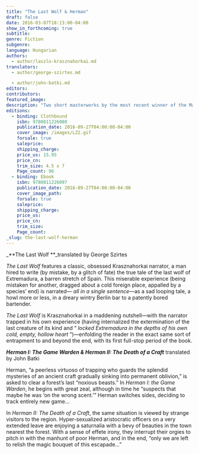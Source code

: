 ```yaml
---
title: "The Last Wolf & Herman"
draft: false
date: 2016-03-07T18:13:00-04:00
show_in_forthcoming: true
subtitle:
genre: Fiction
subgenre:
language: Hungarian
authors:
  - author/laszlo-krasznahorkai.md
translators:
  - author/george-szirtes.md

  - author/john-batki.md
editors:
contributors:
featured_image:
description: "Two short masterworks by the most recent winner of the Man Booker International Prize: here, in miniature, is every reason why he won "
editions:
  - binding: Clothbound
    isbn: 9780811226080
    publication_date: 2016-09-27T04:00:00-04:00
    cover_image: /images/LZ2.gif
    forsale: true
    saleprice:
    shipping_charge:
    price_us: 15.95
    price_cn:
    trim_size: 4.5 x 7
    Page_count: 96
  - binding: Ebook
    isbn: 9780811226097
    publication_date: 2016-09-27T04:00:00-04:00
    cover_image_path:
    forsale: true
    saleprice:
    shipping_charge:
    price_us:
    price_cn:
    trim_size:
    Page_count:
_slug: the-last-wolf-herman
---
```


_**The Last Wolf
**_translated by George Szirtes

_The Last Wolf_ features a classic, obsessed Krasznahorkai narrator, a man hired to write (by mistake, by a glitch of fate) the true tale of the last wolf of Extremadura, a barren stretch of Spain. This miserable experience (being mistaken for another, dragged about a cold foreign place, appalled by a species’ end) is narrated— _all in a single sentence_—as a sad looping tale, a howl more or less, in a dreary wintry Berlin bar to a patently bored bartender.

_The Last Wolf_ is Krasznahorkai in a maddening nutshell—with the narrator trapped in his own experience (having internalized the extermination of the last creature of its kind and “ _locked Extremadura in the depths of his own cold, empty, hollow heart_ ”)—enfolding the reader in the exact same sort of entrapment to and beyond the end, with its first full-stop period of the book.

_**Herman I: The Game Warden & Herman II: The Death of a Craft**_
translated by John Batki

Herman, “a peerless virtuoso of trapping who guards the splendid mysteries of an ancient craft gradually sinking into permanent oblivion,” is asked to clear a forest’s last “noxious beasts.” In _Herman I: the Game Warden_, he begins with great zeal, although in time he “suspects that maybe he was ‘on the wrong scent.’” Herman switches sides, deciding to track entirely new game...

In _Herman II: The Death of a Craft_, the same situation is viewed by strange visitors to the region. Hyper-sexualized aristocratic officers on a very extended leave are enjoying a saturnalia with a bevy of beauties in the town nearest the forest. With a sense of effete irony, they interrupt their orgies to pitch in with the manhunt of poor Herman, and in the end, “only we are left to relish the magic bouquet of this escapade...”

